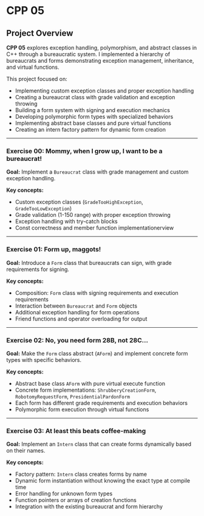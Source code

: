 # CPP 05

## Project Overview

**CPP 05** explores exception handling, polymorphism, and abstract classes in C++ through a bureaucratic system. I implemented a hierarchy of bureaucrats and forms demonstrating exception management, inheritance, and virtual functions.

This project focused on:
- Implementing custom exception classes and proper exception handling
- Creating a bureaucrat class with grade validation and exception throwing
- Building a form system with signing and execution mechanics
- Developing polymorphic form types with specialized behaviors
- Implementing abstract base classes and pure virtual functions
- Creating an intern factory pattern for dynamic form creation

---

### Exercise 00: Mommy, when I grow up, I want to be a bureaucrat!
**Goal:** Implement a `Bureaucrat` class with grade management and custom exception handling.

**Key concepts:**
- Custom exception classes (`GradeTooHighException`, `GradeTooLowException`)
- Grade validation (1-150 range) with proper exception throwing
- Exception handling with try-catch blocks
- Const correctness and member function implementationerview

---

### Exercise 01: Form up, maggots!
**Goal:** Introduce a `Form` class that bureaucrats can sign, with grade requirements for signing.

**Key concepts:**
- Composition: `Form` class with signing requirements and execution requirements
- Interaction between `Bureaucrat` and `Form` objects
- Additional exception handling for form operations
- Friend functions and operator overloading for output

---

### Exercise 02: No, you need form 28B, not 28C...
**Goal:** Make the `Form` class abstract (`AForm`) and implement concrete form types with specific behaviors.

**Key concepts:**
- Abstract base class `AForm` with pure virtual execute function
- Concrete form implementations: `ShrubberyCreationForm`, `RobotomyRequestForm`, `PresidentialPardonForm`
- Each form has different grade requirements and execution behaviors
- Polymorphic form execution through virtual functions

---

### Exercise 03: At least this beats coffee-making
**Goal:** Implement an `Intern` class that can create forms dynamically based on their names.

**Key concepts:**
- Factory pattern: `Intern` class creates forms by name
- Dynamic form instantiation without knowing the exact type at compile time
- Error handling for unknown form types
- Function pointers or arrays of creation functions
- Integration with the existing bureaucrat and form hierarchy

